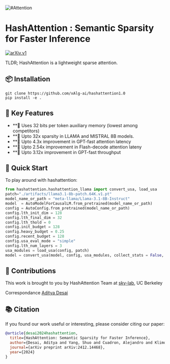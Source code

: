 ![#Attention](https://github.com/xAlg-ai/hashattention1.0/blob/main/images/logo2.png?raw=true)
# HashAttention : Semantic Sparsity for Faster Inference
[![arXiv.v1](https://img.shields.io/badge/arxiv.v1-2412.14468-B31B1B.svg)](https://arxiv.org/abs/2412.14468)

TLDR; HashAttention is a lightweight sparse attention.

## 📦 Installation


```
git clone https://github.com/xAlg-ai/hashattention1.0
pip install -e .
```

## 🔧 Key Features

- **🧠 Uses 32 bits per token auxiliary memory (lowest among competitors)
- **🧠 Upto 32x sparsity in LLAMA and MISTRAL 8B models.
- **🧠 Upto 4.3x improvement in GPT-fast attention latency
- **🧠 Upto 2.54x improvement in Flash-decode attention lateny
- **🧠 Upto 3.12x improvement in GPT-fast throughput



## 🚀 Quick Start

To play around with hashattention:

```python
from hashattention.hashattention_llama import convert_usa, load_usa
patch="./artifacts/llama3.1-8b-patch.64K.v1.pt"
model_name_or_path = "meta-llama/Llama-3.1-8B-Instruct"
model  = AutoModelForCausalLM.from_pretrained(model_name_or_path)
config = AutoConfig.from_pretrained(model_name_or_path)
config.lth_init_dim = 128
config.lth_final_dim = 32
config.lth_thold = 0
config.init_budget = 128
config.heavy_budget = 0.25
config.recent_budget = 128
config.usa_eval_mode = "simple"
config.lth_num_layers = 3
usa_modules = load_usa(config, patch)
model = convert_usa(model, config, usa_modules, collect_stats = False, train_usa=False)
```


## 🧠 Contributions

This work is brought to you by HashAttention Team at [sky-lab](https://sky.cs.berkeley.edu/), UC Berkeley

Correspondance [Aditya Desai](https://apd10.github.io/)

## 📚 Citation

If you found our work useful or interesting, please consider citing our paper:

```bibtex
@article{desai2024hashattention,
  title={HashAttention: Semantic Sparsity for Faster Inference},
  author={Desai, Aditya and Yang, Shuo and Cuadron, Alejandro and Klimovic, Ana and Zaharia, Matei and Gonzalez, Joseph E and Stoica, Ion},
  journal={arXiv preprint arXiv:2412.14468},
  year={2024}
}
```

